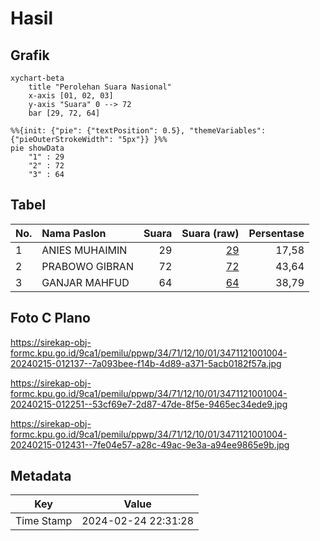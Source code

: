 # Hasil

## Grafik

```mermaid
xychart-beta
    title "Perolehan Suara Nasional"
    x-axis [01, 02, 03]
    y-axis "Suara" 0 --> 72
    bar [29, 72, 64]
```

```mermaid
%%{init: {"pie": {"textPosition": 0.5}, "themeVariables": {"pieOuterStrokeWidth": "5px"}} }%%
pie showData
    "1" : 29
    "2" : 72
    "3" : 64
```

## Tabel

| No. | Nama Paslon    | Suara | Suara (raw) | Persentase |
|:--- |:-------------- | -----:| -----------:| ----------:|
| 1   | ANIES MUHAIMIN | 29    | [29][p-1]   | 17,58      |
| 2   | PRABOWO GIBRAN | 72    | [72][p-2]   | 43,64      |
| 3   | GANJAR MAHFUD  | 64    | [64][p-3]   | 38,79      |


[p-1]: https://github.com/gigit-pemilu/pemilu-2024/blob/main/pilpres/hitung-suara/sub/34-di-yogyakarta/sub/71-kota-yogyakarta/sub/12-mergangsan/sub/1001-keparakan/sub/004-tps/sub/paslon-1.txt
[p-2]: https://github.com/gigit-pemilu/pemilu-2024/blob/main/pilpres/hitung-suara/sub/34-di-yogyakarta/sub/71-kota-yogyakarta/sub/12-mergangsan/sub/1001-keparakan/sub/004-tps/sub/paslon-2.txt
[p-3]: https://github.com/gigit-pemilu/pemilu-2024/blob/main/pilpres/hitung-suara/sub/34-di-yogyakarta/sub/71-kota-yogyakarta/sub/12-mergangsan/sub/1001-keparakan/sub/004-tps/sub/paslon-3.txt

## Foto C Plano

https://sirekap-obj-formc.kpu.go.id/9ca1/pemilu/ppwp/34/71/12/10/01/3471121001004-20240215-012137--7a093bee-f14b-4d89-a371-5acb0182f57a.jpg

https://sirekap-obj-formc.kpu.go.id/9ca1/pemilu/ppwp/34/71/12/10/01/3471121001004-20240215-012251--53cf69e7-2d87-47de-8f5e-9465ec34ede9.jpg

https://sirekap-obj-formc.kpu.go.id/9ca1/pemilu/ppwp/34/71/12/10/01/3471121001004-20240215-012431--7fe04e57-a28c-49ac-9e3a-a94ee9865e9b.jpg


## Metadata

| Key        | Value               |
| ---------- | ------------------- |
| Time Stamp | 2024-02-24 22:31:28 |



